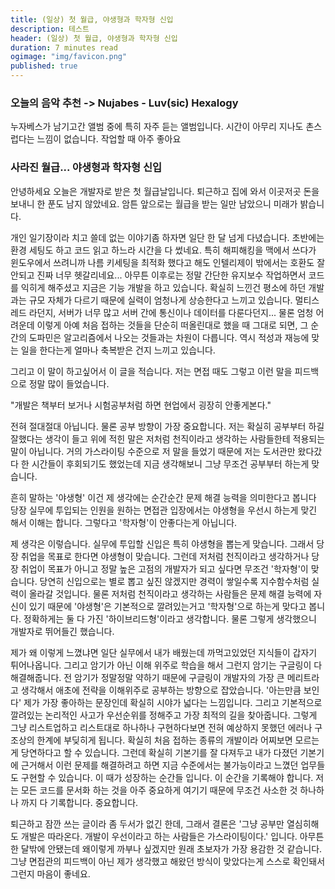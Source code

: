 ```yaml
---
title: (일상) 첫 월급, 야생형과 학자형 신입
description: 테스트
header: (일상) 첫 월급, 야생형과 학자형 신입
duration: 7 minutes read
ogimage: "img/favicon.png"
published: true
---
```


### 오늘의 음악 추천 -> Nujabes - Luv(sic) Hexalogy
누자베스가 남기고간 앨범 중에 특히 자주 듣는 앨범입니다. 시간이 아무리 지나도 촌스럽다는 느낌이 없습니다. 작업할 때 아주 좋아요

### 사라진 월급... 야생형과 학자형 신입
안녕하세요 오늘은 개발자로 받은 첫 월급날입니다. 
퇴근하고 집에 와서 이곳저곳 돈을 보내니 한 푼도 남지 않았네요. 암튼 앞으로는 월급을 받는 일만 남았으니 미래가 밝습니다.

개인 일기장이라 치고 쓸데 없는 이야기좀 하자면 일단 한 달 넘게 다녔습니다. 초반에는 환경 세팅도 하고 코드 읽고 하느라 시간을 다 썼네요.
특히 해피해킹을 맥에서 쓰다가 윈도우에서 쓰려니까 나름 키세팅을 최적화 했다고 해도 인텔리제이 밖에서는 호환도 잘 안되고 진짜 너무 헷갈리네요...
아무튼 이후로는 정말 간단한 유지보수 작업하면서 코드를 익히게 해주셨고 지금은 기능 개발을 하고 있습니다.
확실히 느낀건 평소에 하던 개발과는 규모 자체가 다르기 때문에 실력이 엄청나게 상승한다고 느끼고 있습니다.
멀티스레드 라던지, 서버가 너무 많고 서버 간에 통신이나 데이터를 다룬다던지...
물론 엄청 어려운데 이렇게 아예 처음 접하는 것들을 단순히 떠올린대로 했을 때 그대로 되면, 그 순간의 도파민은 알고리즘에서 나오는 것들과는 차원이 다릅니다.
역시 적성과 재능에 맞는 일을 한다는게 얼마나 축복받은 건지 느끼고 있습니다.

그리고 이 말이 하고싶어서 이 글을 적습니다. 저는 면접 때도 그렇고 이런 말을 피드백으로 정말 많이 들었습니다. 

"개발은 책부터 보거나 시험공부처럼 하면 현업에서 굉장히 안좋게본다." 

전혀 절대절대 아닙니다. 물론 공부 방향이 가장 중요합니다. 저는 확실히 공부부터 하길 잘했다는 생각이 들고 위에 적힌 말은 저처럼 천직이라고 생각하는 사람들한테 적용되는 말이 아닙니다.
거의 가스라이팅 수준으로 저 말을 들었기 때문에 저는 도서관만 왔다갔다 한 시간들이 후회되기도 했었는데 지금 생각해보니 그냥 무조건 공부부터 하는게 맞습니다.

흔히 말하는 '야생형' 이건 제 생각에는 순간순간 문제 해결 능력을 의미한다고 봅니다 당장 실무에 투입되는 인원을 원하는 면접관 입장에서는  야생형을 우선시 하는게 맞긴 해서 이해는 합니다.
그렇다고 '학자형'이 안좋다는게 아닙니다. 

제 생각은 이렇습니다.
실무에 투입할 신입은 특히 야생형을 뽑는게 맞습니다. 그래서 당장 취업을 목표로 한다면 야생형이 맞습니다.
그런데 저처럼 천직이라고 생각하거나 당장 취업이 목표가 아니고 정말 높은 고점의 개발자가 되고 싶다면 무조건 '학자형'이 맞습니다.
당연히 신입으로는 별로 뽑고 싶진 않겠지만 경력이 쌓일수록 지수함수처럼 실력이 올라갈 것입니다.
물론 저처럼 천직이라고 생각하는 사람들은 문제 해결 능력에 자신이 있기 때문에 '야생형'은 기본적으로 깔려있는거고
'학자형'으로 하는게  맞다고 봅니다. 정확하게는 둘 다 가진 '하이브리드형'이라고 생각합니다. 
물론 그렇게 생각했으니 개발자로 뛰어들긴 했습니다.

제가 왜 이렇게 느꼈냐면 일단 실무에서 내가 배웠는데 까먹고있었던 지식들이 갑자기 튀어나옵니다. 
그리고 암기가 아닌 이해 위주로 학습을 해서 그런지 암기는 구글링이 다 해결해줍니다. 
전 암기가 정말정말 약하기 때문에 구글링이 개발자의 가장 큰 메리트라고 생각해서 애초에 전략을 이해위주로 공부하는 방향으로 잡았습니다.
'아는만큼 보인다' 제가 가장 좋아하는 문장인데 확실히 시야가 넓다는 느낌입니다. 그리고 기본적으로 깔려있는 논리적인 사고가 
우선순위를 정해주고 가장 최적의 길을 찾아줍니다. 그렇게 그냥 리스트업하고 리스트대로 하나하나 구현하다보면 
전혀 예상하지 못했던 에러나 구조상의 한계에 부딪히게 됩니다. 확실히 처음 접하는 종류의 개발이라 어찌보면 모르는게 당연하다고 할 수 있습니다.
그런데 확실히 기본기를 잘 다져두고 내가 다졌던 기본기에 근거해서 이런 문제를 해결하려고 하면 지금 수준에서는 불가능이라고 느꼈던 업무들도
구현할 수 있습니다. 이 때가 성장하는 순간들 입니다. 이 순간을 기록해야 합니다. 저는 모든 코드를 문서화 하는 것을 아주 중요하게 여기기 때문에
무조건 사소한 것 하나하나 까지 다 기록합니다. 중요합니다.

퇴근하고 잠깐 쓰는 글이라 좀 두서가 없긴 한데, 그래서 결론은 '그냥 공부만 열심히해도 개발은 따라온다. 개발이 우선이라고 하는 사람들은 가스라이팅이다.' 입니다.
아무튼 한 달밖에 안됐는데 왜이렇게 까부나 싶겠지만 원래 초보자가 가장 용감한 것 같습니다. 
그냥 면접관의 피드백이 아닌 제가 생각했고 해왔던 방식이 맞았다는게 스스로 확인돼서 그런지 마음이 좋네요.